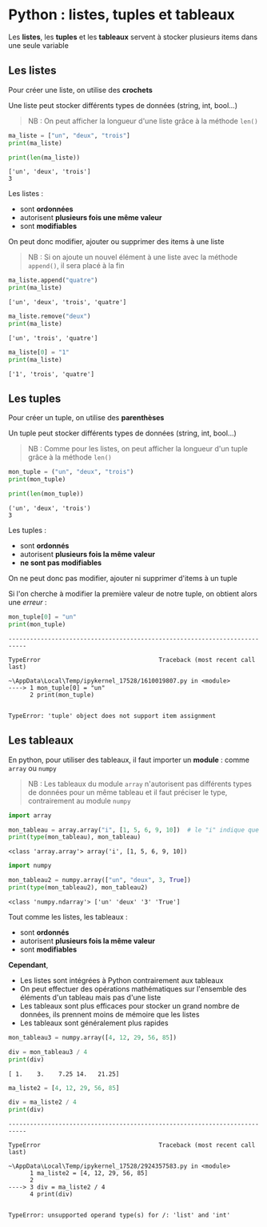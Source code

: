 # Python : listes, tuples et tableaux

Les **listes**, les **tuples** et les **tableaux** servent à stocker plusieurs items dans une seule variable

## Les listes

Pour créer une liste, on utilise des **crochets**

Une liste peut stocker différents types de données (string, int, bool...)

> NB : On peut afficher la longueur d'une liste grâce à la méthode `len()`


```python
ma_liste = ["un", "deux", "trois"]
print(ma_liste)

print(len(ma_liste))
```

    ['un', 'deux', 'trois']
    3


Les listes :
- sont **ordonnées**
- autorisent **plusieurs fois une même valeur**
- sont **modifiables**

On peut donc modifier, ajouter ou supprimer des items à une liste   

> NB : Si on ajoute un nouvel élément à une liste avec la méthode `append()`, il sera placé à la fin 


```python
ma_liste.append("quatre")
print(ma_liste)
```

    ['un', 'deux', 'trois', 'quatre']



```python
ma_liste.remove("deux")
print(ma_liste)
```

    ['un', 'trois', 'quatre']



```python
ma_liste[0] = "1"
print(ma_liste)
```

    ['1', 'trois', 'quatre']


## Les tuples

Pour créer un tuple, on utilise des **parenthèses**

Un tuple peut stocker différents types de données (string, int, bool...)

> NB : Comme pour les listes, on peut afficher la longueur d'un tuple grâce à la méthode `len()`


```python
mon_tuple = ("un", "deux", "trois")
print(mon_tuple)

print(len(mon_tuple))
```

    ('un', 'deux', 'trois')
    3


Les tuples :
- sont **ordonnés**
- autorisent **plusieurs fois la même valeur**
- **ne sont pas modifiables**

On ne peut donc pas modifier, ajouter ni supprimer d'items à un tuple

Si l'on cherche à modifier la première valeur de notre tuple, on obtient alors une *erreur* :


```python
mon_tuple[0] = "un"
print(mon_tuple)
```


    ---------------------------------------------------------------------------

    TypeError                                 Traceback (most recent call last)

    ~\AppData\Local\Temp/ipykernel_17528/1610019807.py in <module>
    ----> 1 mon_tuple[0] = "un"
          2 print(mon_tuple)


    TypeError: 'tuple' object does not support item assignment


## Les tableaux

En python, pour utiliser des tableaux, il faut importer un **module** : comme `array` ou `numpy`

> NB : Les tableaux du module `array` n'autorisent pas différents types de données pour un même tableau et il faut préciser le type, contrairement au module `numpy`


```python
import array

mon_tableau = array.array("i", [1, 5, 6, 9, 10])  # le "i" indique que les éléments sont des entiers
print(type(mon_tableau), mon_tableau)
```

    <class 'array.array'> array('i', [1, 5, 6, 9, 10])



```python
import numpy

mon_tableau2 = numpy.array(["un", "deux", 3, True])
print(type(mon_tableau2), mon_tableau2)
```

    <class 'numpy.ndarray'> ['un' 'deux' '3' 'True']


Tout comme les listes, les tableaux :
- sont **ordonnés**
- autorisent **plusieurs fois la même valeur**
- sont **modifiables**

**Cependant**, 

- Les listes sont intégrées à Python contrairement aux tableaux
- On peut effectuer des opérations mathématiques sur l'ensemble des éléments d'un tableau mais pas d'une liste
- Les tableaux sont plus efficaces pour stocker un grand nombre de données, ils prennent moins de mémoire que les listes
- Les tableaux sont généralement plus rapides


```python
mon_tableau3 = numpy.array([4, 12, 29, 56, 85])

div = mon_tableau3 / 4
print(div)
```

    [ 1.    3.    7.25 14.   21.25]



```python
ma_liste2 = [4, 12, 29, 56, 85]

div = ma_liste2 / 4
print(div)
```


    ---------------------------------------------------------------------------

    TypeError                                 Traceback (most recent call last)

    ~\AppData\Local\Temp/ipykernel_17528/2924357583.py in <module>
          1 ma_liste2 = [4, 12, 29, 56, 85]
          2 
    ----> 3 div = ma_liste2 / 4
          4 print(div)


    TypeError: unsupported operand type(s) for /: 'list' and 'int'

